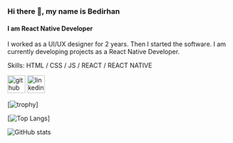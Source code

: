 ### Hi there 👋, my name is Bedirhan
#### I am React Native Developer
I worked as a UI/UX designer for 2 years. Then I started the software. I am currently developing projects as a React Native Developer.


Skills: HTML / CSS / JS / REACT / REACT NATIVE



[<img src='https://cdn.jsdelivr.net/npm/simple-icons@3.0.1/icons/github.svg' alt='github' height='40'>](https://github.com/bbedirhanaydin)  [<img src='https://cdn.jsdelivr.net/npm/simple-icons@3.0.1/icons/linkedin.svg' alt='linkedin' height='40'>](https://www.linkedin.com/in/bedirhanaydin/)  

[![trophy](https://github-profile-trophy.vercel.app/?username=bbedirhanaydin)]

[![Top Langs](https://github-readme-stats.vercel.app/api/top-langs/?username=bbedirhanaydin)]

![GitHub stats](https://github-readme-stats.vercel.app/api?username=bbedirhanaydin&show_icons=true)  

